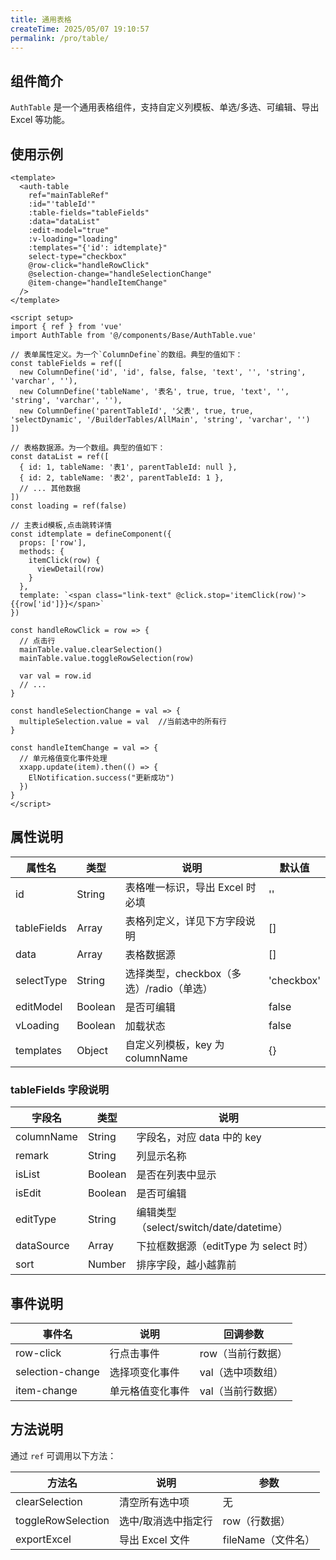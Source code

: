 ```yaml
---
title: 通用表格
createTime: 2025/05/07 19:10:57
permalink: /pro/table/
---
```


## 组件简介

`AuthTable` 是一个通用表格组件，支持自定义列模板、单选/多选、可编辑、导出 Excel 等功能。

## 使用示例

```vue
<template>
  <auth-table
    ref="mainTableRef"
    :id="'tableId'"
    :table-fields="tableFields"
    :data="dataList"
    :edit-model="true"
    :v-loading="loading"
    :templates="{'id': idtemplate}"
    select-type="checkbox"
    @row-click="handleRowClick"
    @selection-change="handleSelectionChange"
    @item-change="handleItemChange"
  />
</template>

<script setup>
import { ref } from 'vue'
import AuthTable from '@/components/Base/AuthTable.vue'

// 表单属性定义。为一个`ColumnDefine`的数组。典型的值如下：
const tableFields = ref([
  new ColumnDefine('id', 'id', false, false, 'text', '', 'string', 'varchar', ''),
  new ColumnDefine('tableName', '表名', true, true, 'text', '', 'string', 'varchar', ''),
  new ColumnDefine('parentTableId', '父表', true, true, 'selectDynamic', '/BuilderTables/AllMain', 'string', 'varchar', '')
])

// 表格数据源。为一个数组。典型的值如下：
const dataList = ref([
  { id: 1, tableName: '表1', parentTableId: null },
  { id: 2, tableName: '表2', parentTableId: 1 },
  // ... 其他数据
])
const loading = ref(false)

// 主表id模板,点击跳转详情
const idtemplate = defineComponent({
  props: ['row'],
  methods: {
    itemClick(row) {
      viewDetail(row)
    }
  },
  template: `<span class="link-text" @click.stop='itemClick(row)'>{{row['id']}}</span>`
})

const handleRowClick = row => {
  // 点击行
  mainTable.value.clearSelection()
  mainTable.value.toggleRowSelection(row)

  var val = row.id
  // ...
}

const handleSelectionChange = val => {
  multipleSelection.value = val  //当前选中的所有行
}

const handleItemChange = val => {
  // 单元格值变化事件处理
  xxapp.update(item).then(() => {
    ElNotification.success("更新成功")
  })
}
</script>
```

## 属性说明

| 属性名         | 类型    | 说明                                   | 默认值      |
| -------------- | ------- | -------------------------------------- | ----------- |
| id             | String  | 表格唯一标识，导出 Excel 时必填         | ''          |
| tableFields    | Array   | 表格列定义，详见下方字段说明            | []          |
| data           | Array   | 表格数据源                              | []          |
| selectType     | String  | 选择类型，checkbox（多选）/radio（单选）| 'checkbox'  |
| editModel      | Boolean | 是否可编辑                              | false       |
| vLoading       | Boolean | 加载状态                                | false       |
| templates      | Object  | 自定义列模板，key 为 columnName         | {}          |

### tableFields 字段说明

| 字段名         | 类型    | 说明                                   |
| -------------- | ------- | -------------------------------------- |
| columnName     | String  | 字段名，对应 data 中的 key             |
| remark         | String  | 列显示名称                              |
| isList         | Boolean | 是否在列表中显示                        |
| isEdit         | Boolean | 是否可编辑                              |
| editType       | String  | 编辑类型（select/switch/date/datetime） |
| dataSource     | Array   | 下拉框数据源（editType 为 select 时）   |
| sort           | Number  | 排序字段，越小越靠前                    |

## 事件说明

| 事件名            | 说明                       | 回调参数         |
| ----------------- | -------------------------- | ---------------- |
| row-click         | 行点击事件                 | row（当前行数据）|
| selection-change  | 选择项变化事件             | val（选中项数组）|
| item-change       | 单元格值变化事件           | val（当前行数据）|

## 方法说明

通过 `ref` 可调用以下方法：

| 方法名            | 说明                       | 参数             |
| ----------------- | -------------------------- | ---------------- |
| clearSelection    | 清空所有选中项             | 无               |
| toggleRowSelection| 选中/取消选中指定行         | row（行数据）    |
| exportExcel       | 导出 Excel 文件            | fileName（文件名）|
